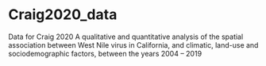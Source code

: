 # Craig2020_data
Data for Craig 2020 A qualitative and quantitative analysis of the spatial association between West Nile virus in California, and climatic, land-use and sociodemographic factors, between the years 2004 – 2019
